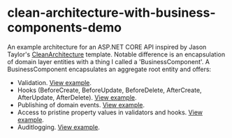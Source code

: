 # clean-architecture-with-business-components-demo

An example architecture for an ASP.NET CORE API inspired by Jason Taylor's [CleanArchitecture](https://github.com/jasontaylordev/CleanArchitecture) template. 
Notable difference is an encapsulation of domain layer entities with a thing I called a 'BusinessComponent'. 
A BusinessComponent encapsulates an aggregate root entity and offers:

 - Validation. [View example](https://github.com/nvdvlies/clean-architecture-with-business-components-demo/blob/main/src/Demo.Domain/Invoice/BusinessComponent/Validators/NotAllowedToDeleteInvoiceInStatusValidator.cs).
 - Hooks (BeforeCreate, BeforeUpdate, BeforeDelete, AfterCreate, AfterUpdate, AfterDelete). [View example](https://github.com/nvdvlies/clean-architecture-with-business-components-demo/blob/main/src/Demo.Domain/Invoice/BusinessComponent/Hooks/SynchronizeInvoicePdfDomainEventHook.cs#).
 - Publishing of domain events. [View example](https://github.com/nvdvlies/clean-architecture-with-business-components-demo/blob/main/src/Demo.Domain/Invoice/BusinessComponent/Hooks/InvoiceStatusDomainEventHook.cs).
 - Access to pristine property values in validators and hooks. [View example](https://github.com/nvdvlies/clean-architecture-with-business-components-demo/blob/main/src/Demo.Domain/Invoice/BusinessComponent/Validators/NotAllowedToModifyInvoiceContentInStatusValidator.cs).
 - Auditlogging. [View example](https://github.com/nvdvlies/clean-architecture-with-business-components-demo/blob/main/src/Demo.Infrastructure/Auditlogging/InvoiceAuditlogger.cs).
 
